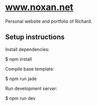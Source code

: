 # www.noxan.net

Personal website and portfolio of Richard.

## Setup instructions

Install dependencies:

  $ npm install

Compile base template:

  $ npm run jade

Run development server:

  $ npm run dev
